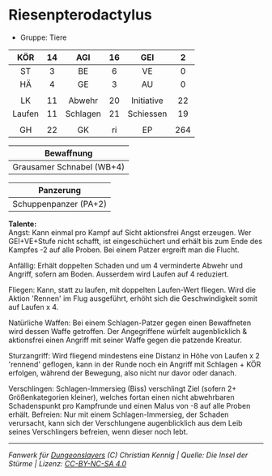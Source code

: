 # Riesenpterodactylus  
- Gruppe: Tiere  

| KÖR | 14 | AGI | 16 | GEI | 2 |
| :-: | :-: | :-: | :-: | :-: | :-: |
| ST | 3 | BE | 6 | VE | 0 |
| HÄ | 4 | GE | 3 | AU | 0 |
|  |
| LK | 11 | Abwehr | 20 | Initiative | 22 |
| Laufen | 11 | Schlagen | 21 | Schiessen | 19 |
|  |
| GH | 22 | GK | ri | EP | 264 |

| Bewaffnung |
| --- |
| Grausamer Schnabel (WB+4) |


| Panzerung |
| --- |
| Schuppenpanzer (PA+2) |


**Talente:**  
Angst: Kann einmal pro Kampf auf Sicht aktionsfrei Angst erzeugen. Wer GEI+VE+Stufe nicht schafft, ist eingeschüchert und erhält bis zum Ende des Kampfes -2 auf alle Proben. Bei einem Patzer ergreift man die Flucht.

Anfällig: Erhält doppelten Schaden und um 4 verminderte Abwehr und Angriff, sofern am Boden. Ausserdem wird Laufen auf 4 reduziert.

Fliegen: Kann, statt zu laufen, mit doppelten Laufen-Wert fliegen. Wird die Aktion 'Rennen' im Flug ausgeführt, erhöht sich die Geschwindigkeit somit auf Laufen x 4.

Natürliche Waffen: Bei einem Schlagen-Patzer gegen einen Bewaffneten wird dessen Waffe getroffen. Der Angegriffene würfelt augenblicklich & aktionsfrei einen Angriff mit seiner Waffe gegen die patzende Kreatur.

Sturzangriff: Wird fliegend mindestens eine Distanz in Höhe von Laufen x 2 'rennend' geflogen, kann in der Runde noch ein Angriff mit Schlagen + KÖR erfolgen, während der Bewegung, also nicht nur davor oder danach.

Verschlingen: Schlagen-Immersieg (Biss) verschlingt Ziel (sofern 2+ Größenkategorien kleiner), welches fortan einen nicht abwehrbaren Schadenspunkt pro Kampfrunde und einen Malus von -8 auf alle Proben erhält. Befreien: Nur mit einem Schlagen-Immersieg, der Schaden verursacht, kann sich der Verschlungene augenblicklich aus dem Leib seines Verschlingers befreien, wenn dieser noch lebt.





___
*Fanwerk für [Dungeonslayers](https://www.dungeonslayers.net/) (C) Christian Kennig | Quelle: Die Insel der Stürme | Lizenz: [CC-BY-NC-SA 4.0](https://creativecommons.org/licenses/by-nc-sa/4.0/deed.de)*